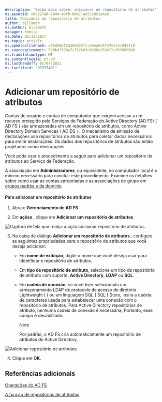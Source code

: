 ```yaml
---
description: 'Saiba mais sobre: adicionar um repositório de atributos'
ms.assetid: c60227a8-7b44-40f8-b807-a6532851a4a6
title: Adicionar um repositório de atributos
author: billmath
ms.author: billmath
manager: femila
ms.date: 05/31/2017
ms.topic: article
ms.openlocfilehash: d35d56bf2a30e023fccd9ea6e5f47e5c4c949f10
ms.sourcegitcommit: 528bdff90a7c797cdfc6839e5586f2cd5f0506b0
ms.translationtype: MT
ms.contentlocale: pt-BR
ms.lasthandoff: 01/07/2021
ms.locfileid: "97977401"
---
```

# <a name="add-an-attribute-store"></a>Adicionar um repositório de atributos


Contas de usuário e contas de computador que exigem acesso a um recurso protegido pelo Serviços de Federação do Active Directory (AD FS) \( AD FS \) são armazenadas em um repositório de atributos, como Active Directory Domain Services \( AD DS \) . O mecanismo de emissão de declarações usa repositórios de atributos para coletar dados necessários para emitir declarações. Os dados dos repositórios de atributos são então projetados como declarações.

Você pode usar o procedimento a seguir para adicionar um repositório de atributos ao Serviço de Federação.

A associação em **Administradores**, ou equivalente, no computador local é o mínimo necessário para concluir este procedimento.  Examine os detalhes sobre como usar as contas apropriadas e as associações de grupo em [grupos padrão e de domínio](https://go.microsoft.com/fwlink/?LinkId=83477).

#### <a name="to-add-an-attribute-store"></a>Para adicionar um repositório de atributos

1.  Abra o **Gerenciamento de AD FS**.

2.  Em **ações** , clique em **Adicionar um repositório de atributos**.

![Captura de tela que realça a ação adicionar repositório de atributos.](media/Add-an-Attribute-Store/addstore1.PNG)

3. Na caixa de diálogo **Adicionar um repositório de atributos** , configure as seguintes propriedades para o repositório de atributos que você deseja adicionar:

   -   Em **nome de exibição**, digite o nome que você deseja usar para identificar o repositório de atributos.

   -   Em **tipo de repositório de atributo**, selecione um tipo de repositório de atributo com suporte, **Active Directory**, **LDAP** ou **SQL**.

   -   Em **cadeia de conexão**, se você tiver selecionado um armazenamento LDAP de protocolo de acesso de diretório Lightweight \( \) ou um linguagem SQL \( SQL \) Store, insira a cadeia de caracteres usada para estabelecer uma conexão com o repositório de atributos. Para Active Directory repositórios de atributo, nenhuma cadeia de conexão é necessária; Portanto, esse campo é desabilitado.

       > [!NOTE]
       > Por padrão, o AD FS cria automaticamente um repositório de atributos do Active Directory.

![Adicionar repositório de atributos](media/Add-an-Attribute-Store/addstore2.PNG)

4. Clique em **OK**.

## <a name="additional-references"></a>Referências adicionais

[Operações do AD FS](../ad-fs-operations.md)

[A função de repositórios de atributos](../../ad-fs/technical-reference/The-Role-of-Attribute-Stores.md)
